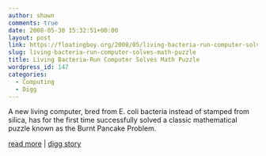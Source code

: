 ```yaml
---
author: shawn
comments: true
date: 2008-05-30 15:32:51+00:00
layout: post
link: https://floatingboy.org/2008/05/living-bacteria-run-computer-solves-math-puzzle/
slug: living-bacteria-run-computer-solves-math-puzzle
title: Living Bacteria-Run Computer Solves Math Puzzle
wordpress_id: 147
categories:
  - Computing
  - Digg
---
```


A new living computer, bred from E. coli bacteria instead of stamped from silica, has for the first time successfully solved a classic mathematical puzzle known as the Burnt Pancake Problem.

[read more](http://dsc.discovery.com/news/2008/05/28/bacteria-computer.html) | [digg story](http://digg.com/general_sciences/Living_Bacteria_Run_Computer_Solves_Math_Puzzle)
